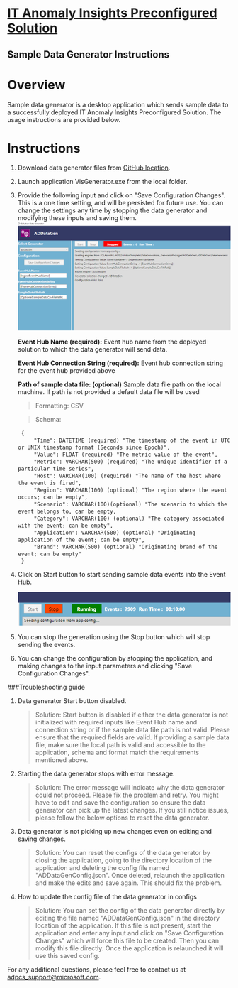 [IT Anomaly Insights Preconfigured Solution](https://gallery.cortanaintelligence.com/solutiontemplate/c0cc7d49409b4be99fa99dcf8ccba98b)
============================================
Sample Data Generator Instructions
----------------------------------
# Overview

Sample data generator is a desktop application which sends sample data to a successfully deployed IT Anomaly Insights Preconfigured Solution. The usage instructions are provided below.

# Instructions

1. Download data generator files from [GitHub location](https://github.com/Azure/itanomalyinsights-cortana-intelligence-preconfigured-solution/tree/master/Samples/Data-Generator).

2. Launch application VisGenerator.exe from the local folder.
   
3. Provide the following input and click on "Save Configuration Changes".
This is a one time setting, and will be persisted for future use. You can change the settings any time by stopping the data generator and modifying these inputs and saving them.
![VisGenerator.exe screenshot](https://github.com/Azure/itanomalyinsights-cortana-intelligence-preconfigured-solution/blob/master/Samples/Data-Generator/figures/sdg_visgenerator.png)

	**Event Hub Name (required):** Event hub name from the deployed solution to which the data generator will send data.
	
	**Event Hub Connection String (required):** Event hub connection string for the event hub provided above
	
	**Path of sample data file: (optional)** Sample data file path on the local machine. If path is not provided a default data file will be used
	
	>Formatting: CSV

	>Schema:
	>
		{
			"Time": DATETIME (required) "The timestamp of the event in UTC or UNIX timestamp format (Seconds since Epoch)",
			"Value": FLOAT (required) "The metric value of the event",
			"Metric": VARCHAR(500) (required) "The unique identifier of a particular time series",
			"Host": VARCHAR(100) (required) "The name of the host where the event is fired",
			"Region": VARCHAR(100) (optional) "The region where the event occurs; can be empty",
			"Scenario": VARCHAR(100)(optional) "The scenario to which the event belongs to, can be empty,
			"Category": VARCHAR(100) (optional) "The category associated with the event; can be empty",
			"Application": VARCHAR(500) (optional) "Originating application of the event; can be empty",
			"Brand": VARCHAR(500) (optional) "Originating brand of the event; can be empty"
		}
	>
4. Click on Start button to start sending sample data events into the Event Hub.
  
   ![VisGenerator.exe screenshot](https://github.com/Azure/itanomalyinsights-cortana-intelligence-preconfigured-solution/blob/master/Samples/Data-Generator/figures/sdg_running.png)
   
5. You can stop the generation using the Stop button which will stop sending the events.

6. You can change the configuration by stopping the application, and making changes to the input parameters and clicking "Save Configuration Changes".

###Troubleshooting guide

1. Data generator Start button disabled.
   >Solution: Start button is disabled if either the data generator is not initialized with required inputs like Event Hub name and connection string or if the sample data file path is not valid.
   Please ensure that the required fields are valid. If providing a sample data file, make sure the local path is valid and accessible to the application, schema and format match the requirements mentioned above.

2. Starting the data generator stops with error message.
   >Solution: The error message will indicate why the data generator could not proceed. Please fix the problem and retry. You might have to edit and save the configuration so ensure the 
data generator can pick up the latest changes. If you still notice issues, please follow the below options to reset the data generator.

3. Data generator is not picking up new changes even on editing and saving changes.
   >Solution: You can reset the configs of the data generator by closing the application, going to the directory location of the application and deleting the config file named "ADDataGenConfig.json".
   Once deleted, relaunch the application and make the edits and save again. This should fix the problem.

4. How to update the config file of the data generator in configs
   >Solution: You can set the config of the data generator directly by editing the file named "ADDataGenConfig.json" in the directory location of the application. If this file is not present, start the application and enter any input and click on "Save Configuration Changes" which will force this file to be created. Then you can modify this file directly. Once the application is relaunched it will use this saved config.
   
For any additional questions, please feel free to contact us at adpcs_support@microsoft.com. 